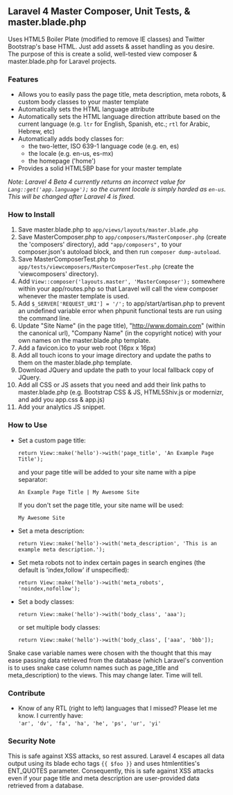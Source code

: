 ## Laravel 4 Master Composer, Unit Tests, & master.blade.php

Uses HTML5 Boiler Plate (modified to remove IE classes) and Twitter Bootstrap's base HTML. Just add assets & asset handling as you desire.
The purpose of this is create a solid, well-tested view composer & master.blade.php for Laravel projects. 


### Features

- Allows you to easily pass the page title, meta description, meta robots, & custom body classes to your master template
- Automatically sets the HTML language attribute
- Automatically sets the HTML language direction attribute based on the current language (e.g. `ltr` for English, Spanish, etc.; `rtl` for Arabic, Hebrew, etc)
- Automatically adds body classes for:
  	- the two-letter, ISO 639-1 language code (e.g. en, es)
	- the locale (e.g. en-us, es-mx)
	- the homepage ('home')
- Provides a solid HTML5BP base for your master template

_Note: Laravel 4 Beta 4 currently returns an incorrect value for `Lang::get('app.language');` so the current locale is simply harded as `en-us`. This will be changed after Laravel 4 is fixed._

### How to Install

1. Save master.blade.php to `app/views/layouts/master.blade.php`
2. Save MasterComposer.php to `app/composers/MasterComposer.php` (create the 'composers' directory), add `"app/composers",` to your composer.json's autoload block, and then run `composer dump-autoload`.
3. Save MasterComposerTest.php to `app/tests/viewcomposers/MasterComposerTest.php` (create the 'viewcomposers' directory).
4. Add `View::composer('layouts.master', 'MasterComposer');` somewhere within your app/routes.php so that Laravel will call the view composer whenever the master template is used.
5. Add `$_SERVER['REQUEST_URI'] = '/';` to app/start/artisan.php to prevent an undefined variable error when phpunit functional tests are run using the command line.
6. Update "Site Name" (in the page title), "http://www.domain.com" (within the canonical url), "Company Name" (in the copyright notice) with your own names on the master.blade.php template.
7. Add a favicon.ico to your web root (16px x 16px)
8. Add all touch icons to your image directory and update the paths to them on the master.blade.php template.
9. Download JQuery and update the path to your local fallback copy of JQuery.
10. Add all CSS or JS assets that you need and add their link paths to master.blade.php (e.g. Bootstrap CSS & JS, HTML5Shiv.js or modernizr, and add you app.css & app.js)
11. Add your analytics JS snippet.

### How to Use

	
- Set a custom page title:  

	`return View::make('hello')->with('page_title', 'An Example Page Title');`  

	 and your page title will be added to your site name with a pipe separator:  

	 `An Example Page Title | My Awesome Site`  

	 If you don't set the page title, your site name will be used:  

	 `My Awesome Site`
	 
- Set a meta description:  

	`return View::make('hello')->with('meta_description', 'This is an example meta description.');` 

- Set meta robots not to index certain pages in search engines (the default is 'index,follow' if unspecified):

	`return View::make('hello')->with('meta_robots', 'noindex,nofollow');`

- Set a body classes:  

	`return View::make('hello')->with('body_class', 'aaa');`  

	or set multiple body classes:

	`return View::make('hello')->with('body_class', ['aaa', 'bbb']);`

Snake case variable names were chosen with the thought that this may ease passing data retrieved from the database (which Laravel's convention is to uses snake case column names such as page_title and meta_description) to the views. This may change later. Time will tell.

### Contribute

- Know of any RTL (right to left) languages that I missed? Please let me know. I currently have:  
`'ar', 'dv', 'fa', 'ha', 'he', 'ps', 'ur', 'yi'`

### Security Note

This is safe against XSS attacks, so rest assured. Laravel 4 escapes all data output using its blade echo tags `{{ $foo }}` and uses htmlentities's ENT_QUOTES parameter. Consequently, this is safe against XSS attacks even if your page title and meta description are user-provided data retrieved from a database.
